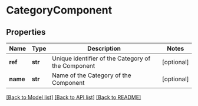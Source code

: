 # CategoryComponent

## Properties
Name | Type | Description | Notes
------------ | ------------- | ------------- | -------------
**ref** | **str** | Unique identifier of the Category of the Component | [optional] 
**name** | **str** | Name of the Category of the Component | [optional] 

[[Back to Model list]](../README.md#documentation-for-models) [[Back to API list]](../README.md#documentation-for-api-endpoints) [[Back to README]](../README.md)


